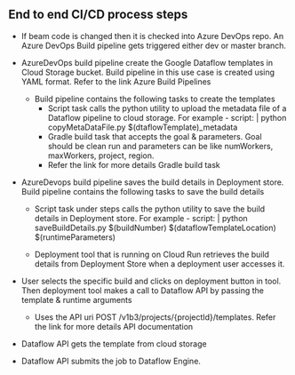 ## End to end CI/CD process steps

- If beam code is changed then it is checked into Azure DevOps repo. An Azure DevOps Build pipeline gets triggered either dev or master branch. 

- AzureDevOps build pipeline create the Google Dataflow templates in Cloud Storage bucket. Build pipeline in this use case is created using YAML format. Refer to the link Azure Build Pipelines

  - Build pipeline contains the following tasks to create the templates
    - Script task calls the python utility to upload the metadata file of a Dataflow pipeline to cloud storage. For example - script: | python copyMetaDataFile.py $(dtaflowTemplate)_metadata
    - Gradle build task that accepts the goal & parameters. Goal should be clean run and parameters can be like numWorkers, maxWorkers, project, region.
    -  Refer the link for more details Gradle build task

- AzureDevops build pipeline saves the build details in Deployment store.
Build pipeline contains the following tasks to save the build details

  - Script task under steps calls the python utility to save the build details in Deployment store. For example - script: | python saveBuildDetails.py $(buildNumber) $(dataflowTemplateLocation) $(runtimeParameters)

  - Deployment tool that is running on Cloud Run retrieves the build details from Deployment Store when a deployment user accesses it.

- User selects the specific build and clicks on deployment button in tool. Then deployment tool makes a call to Dataflow API by passing the template & runtime arguments

  - Uses the API uri POST /v1b3/projects/{projectId}/templates. Refer the link for more details API documentation

- Dataflow API gets the template from cloud storage 

- Dataflow API submits the job to Dataflow Engine.
